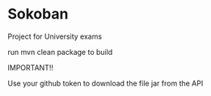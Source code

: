 # Sokoban

Project for University exams

run mvn clean package to build

IMPORTANT!!

Use your github token to download the file jar from the API
